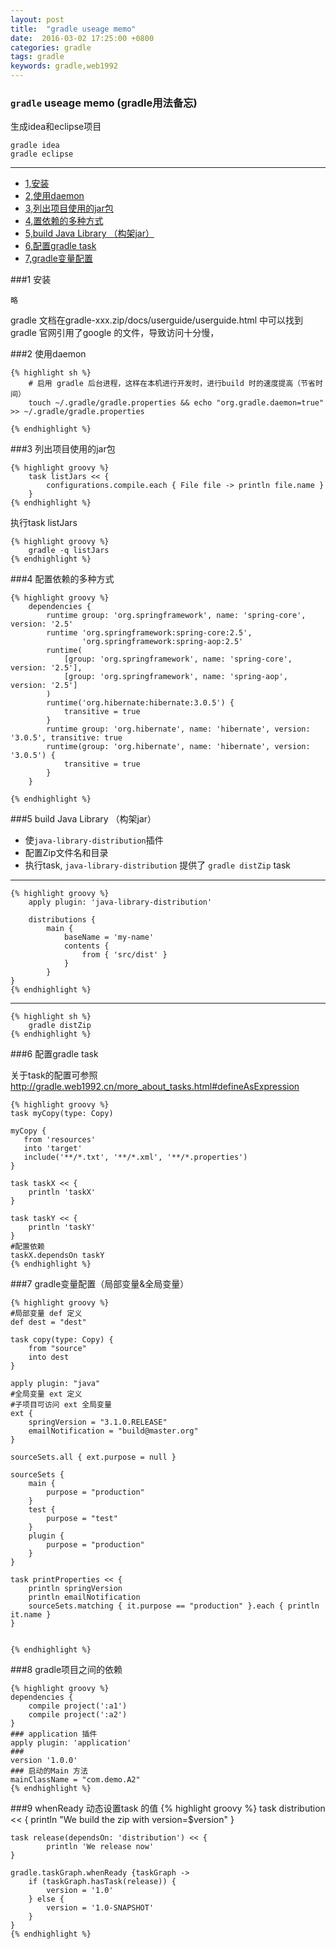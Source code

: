 ```yaml
---
layout: post
title:  "gradle useage memo"
date:  2016-03-02 17:25:00 +0800
categories: gradle
tags: gradle
keywords: gradle,web1992
---
```


### `gradle` useage memo (gradle用法备忘)

生成idea和eclipse项目

	gradle idea
	gradle eclipse

----------

<!--more-->

- [1,安装](#1)
- [2,使用daemon](#2)
- [3,列出项目使用的jar包](#3)
- [4,置依赖的多种方式](#4)
- [5,build Java Library （构架jar）](#5)
- [6,配置gradle task](#6)
- [7,gradle变量配置](#7)

###1 安装

	略
gradle 文档在gradle-xxx.zip/docs/userguide/userguide.html 中可以找到
gradle 官网引用了google 的文件，导致访问十分慢，

	
###2 使用daemon

	{% highlight sh %}
		# 启用 gradle 后台进程，这样在本机进行开发时，进行build 时的速度提高（节省时间）
		touch ~/.gradle/gradle.properties && echo "org.gradle.daemon=true" >> ~/.gradle/gradle.properties
	
	{% endhighlight %}


###3 列出项目使用的jar包

	{% highlight groovy %}
		task listJars << {
			configurations.compile.each { File file -> println file.name }
		}	
	{% endhighlight %}

执行task listJars

	{% highlight groovy %}
		gradle -q listJars
	{% endhighlight %}

###4 配置依赖的多种方式

	{% highlight groovy %}
		dependencies {
		    runtime group: 'org.springframework', name: 'spring-core', version: '2.5'
		    runtime 'org.springframework:spring-core:2.5',
		            'org.springframework:spring-aop:2.5'
		    runtime(
		        [group: 'org.springframework', name: 'spring-core', version: '2.5'],
		        [group: 'org.springframework', name: 'spring-aop', version: '2.5']
		    )
		    runtime('org.hibernate:hibernate:3.0.5') {
		        transitive = true
		    }
		    runtime group: 'org.hibernate', name: 'hibernate', version: '3.0.5', transitive: true
		    runtime(group: 'org.hibernate', name: 'hibernate', version: '3.0.5') {
		        transitive = true
		    }
		}
		
	{% endhighlight %}
###5 build Java Library （构架jar）

- 使`java-library-distribution`插件
- 配置Zip文件名和目录
- 执行task, `java-library-distribution` 提供了 `gradle distZip` task

---


	{% highlight groovy %}
		apply plugin: 'java-library-distribution'
			
		distributions {
	    	main {
	        	baseName = 'my-name'
	        	contents {
	            	from { 'src/dist' }
	        	}
	    	}
	}
	{% endhighlight %}

----------

	{% highlight sh %}
		gradle distZip
	{% endhighlight %}

###6 配置gradle task

关于task的配置可参照 http://gradle.web1992.cn/more_about_tasks.html#defineAsExpression

	{% highlight groovy %}
	task myCopy(type: Copy)
	
	myCopy {
	   from 'resources'
	   into 'target'
	   include('**/*.txt', '**/*.xml', '**/*.properties')
	}
	
	task taskX << {
	    println 'taskX'
	}
	
	task taskY << {
	    println 'taskY'
	}
	#配置依赖
	taskX.dependsOn taskY
	{% endhighlight %}

###7 gradle变量配置（局部变量&全局变量）

	{% highlight groovy %}
	#局部变量 def 定义
	def dest = "dest"
	
	task copy(type: Copy) {
	    from "source"
	    into dest
	}
	
	apply plugin: "java"
	#全局变量 ext 定义
	#子项目可访问 ext 全局变量
	ext {
	    springVersion = "3.1.0.RELEASE"
	    emailNotification = "build@master.org"
	}
	
	sourceSets.all { ext.purpose = null }
	
	sourceSets {
	    main {
	        purpose = "production"
	    }
	    test {
	        purpose = "test"
	    }
	    plugin {
	        purpose = "production"
	    }
	}
	
	task printProperties << {
	    println springVersion
	    println emailNotification
	    sourceSets.matching { it.purpose == "production" }.each { println it.name }
	}
	
	
	{% endhighlight %}
	
	
###8 gradle项目之间的依赖

	{% highlight groovy %}
	dependencies {
		compile project(':a1')
		compile project(':a2')
	}
    ### application 插件
	apply plugin: 'application'
	### 
	version '1.0.0'
	### 启动的Main 方法
	mainClassName = "com.demo.A2"
	{% endhighlight %}
###9 whenReady 动态设置task 的值
	{% highlight groovy %} 
	task distribution << {
    		println "We build the zip with version=$version"
	}	

	task release(dependsOn: 'distribution') << {
    		println 'We release now'
	}

	gradle.taskGraph.whenReady {taskGraph ->
	    if (taskGraph.hasTask(release)) {
	        version = '1.0'
	    } else {
	        version = '1.0-SNAPSHOT'
	    }
	}	
	{% endhighlight %}
